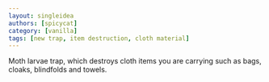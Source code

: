 ```yaml
---
layout: singleidea
authors: [spicycat]
category: [vanilla]
tags: [new trap, item destruction, cloth material]
---
```

Moth larvae trap, which destroys cloth items you are carrying such as bags,
cloaks, blindfolds and towels.
